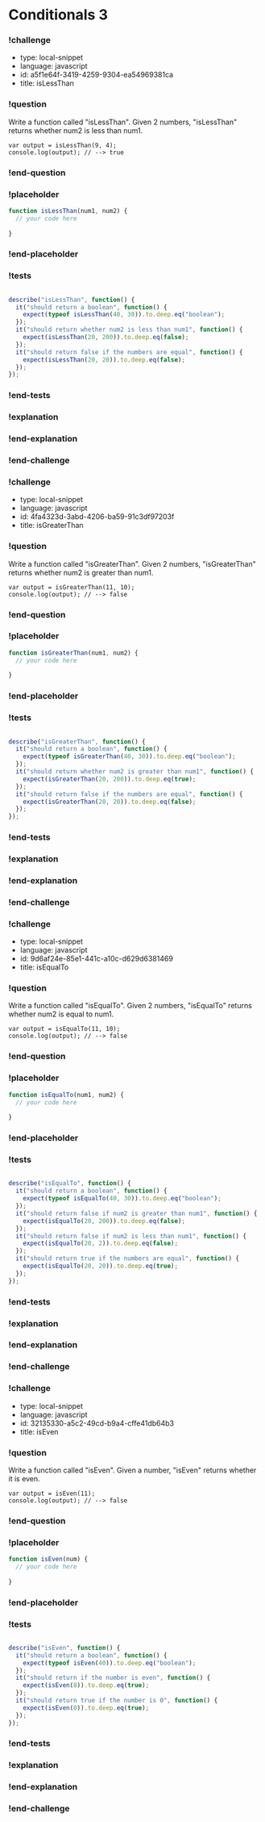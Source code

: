 # Conditionals 3

### !challenge

* type: local-snippet
* language: javascript
* id: a5f1e64f-3419-4259-9304-ea54969381ca
* title: isLessThan

### !question

Write a function called "isLessThan".
Given 2 numbers, "isLessThan" returns whether num2 is less than num1.

```
var output = isLessThan(9, 4);
console.log(output); // --> true
```


### !end-question

### !placeholder

```js
function isLessThan(num1, num2) {
  // your code here
  
}
```

### !end-placeholder

### !tests

```js

describe("isLessThan", function() {
  it("should return a boolean", function() {
    expect(typeof isLessThan(40, 30)).to.deep.eq("boolean");
  });
  it("should return whether num2 is less than num1", function() {
    expect(isLessThan(20, 200)).to.deep.eq(false);
  });
  it("should return false if the numbers are equal", function() {
    expect(isLessThan(20, 20)).to.deep.eq(false);
  });
});

```

### !end-tests

### !explanation

### !end-explanation

### !end-challenge

### !challenge

* type: local-snippet
* language: javascript
* id: 4fa4323d-3abd-4206-ba59-91c3df97203f
* title: isGreaterThan

### !question

Write a function called "isGreaterThan".
Given 2 numbers, "isGreaterThan" returns whether num2 is greater than num1.

```
var output = isGreaterThan(11, 10);
console.log(output); // --> false
```

### !end-question

### !placeholder

```js
function isGreaterThan(num1, num2) {
  // your code here
  
}
```

### !end-placeholder

### !tests

```js

describe("isGreaterThan", function() {
  it("should return a boolean", function() {
    expect(typeof isGreaterThan(40, 30)).to.deep.eq("boolean");
  });
  it("should return whether num2 is greater than num1", function() {
    expect(isGreaterThan(20, 200)).to.deep.eq(true);
  });
  it("should return false if the numbers are equal", function() {
    expect(isGreaterThan(20, 20)).to.deep.eq(false);
  });
});

```

### !end-tests

### !explanation

### !end-explanation

### !end-challenge

### !challenge

* type: local-snippet
* language: javascript
* id: 9d6af24e-85e1-441c-a10c-d629d6381469
* title: isEqualTo

### !question

Write a function called "isEqualTo".
Given 2 numbers, "isEqualTo" returns whether num2 is equal to num1.

```
var output = isEqualTo(11, 10);
console.log(output); // --> false
```

### !end-question

### !placeholder

```js
function isEqualTo(num1, num2) {
  // your code here
  
}
```

### !end-placeholder

### !tests

```js

describe("isEqualTo", function() {
  it("should return a boolean", function() {
    expect(typeof isEqualTo(40, 30)).to.deep.eq("boolean");
  });
  it("should return false if num2 is greater than num1", function() {
    expect(isEqualTo(20, 200)).to.deep.eq(false);
  });
  it("should return false if num2 is less than num1", function() {
    expect(isEqualTo(20, 2)).to.deep.eq(false);
  });
  it("should return true if the numbers are equal", function() {
    expect(isEqualTo(20, 20)).to.deep.eq(true);
  });
});

```

### !end-tests

### !explanation

### !end-explanation

### !end-challenge

### !challenge

* type: local-snippet
* language: javascript
* id: 32135330-a5c2-49cd-b9a4-cffe41db64b3
* title: isEven

### !question

Write a function called "isEven".
Given a number, "isEven" returns whether it is even.

```
var output = isEven(11);
console.log(output); // --> false
```

### !end-question

### !placeholder

```js
function isEven(num) {
  // your code here
  
}
```

### !end-placeholder

### !tests

```js

describe("isEven", function() {
  it("should return a boolean", function() {
    expect(typeof isEven(40)).to.deep.eq("boolean");
  });
  it("should return if the number is even", function() {
    expect(isEven(8)).to.deep.eq(true);
  });
  it("should return true if the number is 0", function() {
    expect(isEven(0)).to.deep.eq(true);
  });
});

```

### !end-tests

### !explanation

### !end-explanation

### !end-challenge

